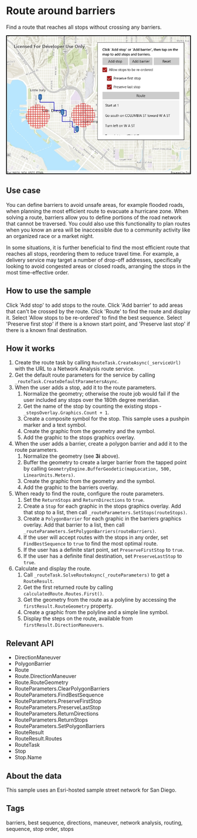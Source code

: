 # Route around barriers

Find a route that reaches all stops without crossing any barriers.

![Image of route around barriers](RouteAroundBarriers.jpg)

## Use case

You can define barriers to avoid unsafe areas, for example flooded roads, when planning the most efficient route to evacuate a hurricane zone. When solving a route, barriers allow you to define portions of the road network that cannot be traversed. You could also use this functionality to plan routes when you know an area will be inaccessible due to a community activity like an organized race or a market night.

In some situations, it is further beneficial to find the most efficient route that reaches all stops, reordering them to reduce travel time. For example, a delivery service may target a number of drop-off addresses, specifically looking to avoid congested areas or closed roads, arranging the stops in the most time-effective order.

## How to use the sample

Click 'Add stop' to add stops to the route. Click 'Add barrier' to add areas that can't be crossed by the route. Click 'Route' to find the route and display it. Select 'Allow stops to be re-ordered' to find the best sequence. Select 'Preserve first stop' if there is a known start point, and 'Preserve last stop' if there is a known final destination.

## How it works

1. Create the route task by calling `RouteTask.CreateAsync(_serviceUrl)` with the URL to a Network Analysis route service.
2. Get the default route parameters for the service by calling `_routeTask.CreateDefaultParametersAsync`.
3. When the user adds a stop, add it to the route parameters.
    1. Normalize the geometry; otherwise the route job would fail if the user included any stops over the 180th degree meridian.
    2. Get the name of the stop by counting the existing stops - `_stepsOverlay.Graphics.Count + 1`.
    3. Create a composite symbol for the stop. This sample uses a pushpin marker and a text symbol.
    4. Create the graphic from the geometry and the symbol.
    5. Add the graphic to the stops graphics overlay.
4. When the user adds a barrier, create a polygon barrier and add it to the route parameters.
    1. Normalize the geometry (see **3i** above).
    2. Buffer the geometry to create a larger barrier from the tapped point by calling `GeometryEngine.BufferGeodetic(mapLocation, 500, LinearUnits.Meters)`.
    3. Create the graphic from the geometry and the symbol.
    4. Add the graphic to the barriers overlay.
5. When ready to find the route, configure the route parameters.
    1. Set the `ReturnStops` and `ReturnDirections` to `true`.
    2. Create a `Stop` for each graphic in the stops graphics overlay. Add that stop to a list, then call `_routeParameters.SetStops(routeStops)`.
    3. Create a `PolygonBarrier` for each graphic in the barriers graphics overlay. Add that barrier to a list, then call `_routeParameters.SetPolygonBarriers(routeBarriers)`.
    4. If the user will accept routes with the stops in any order, set `FindBestSequence` to `true` to find the most optimal route.
    5. If the user has a definite start point, set `PreserveFirstStop` to `true`.
    6. If the user has a definite final destination, set `PreserveLastStop` to `true`.
6. Calculate and display the route.
    1. Call `_routeTask.SolveRouteAsync(_routeParameters)` to get a `RouteResult`.
    2. Get the first returned route by calling `calculatedRoute.Routes.First()`.
    3. Get the geometry from the route as a polyline by accessing the `firstResult.RouteGeometry` property.
    4. Create a graphic from the polyline and a simple line symbol.
    5. Display the steps on the route, available from `firstResult.DirectionManeuvers`.

## Relevant API

* DirectionManeuver
* PolygonBarrier
* Route
* Route.DirectionManeuver
* Route.RouteGeometry
* RouteParameters.ClearPolygonBarriers
* RouteParameters.FindBestSequence
* RouteParameters.PreserveFirstStop
* RouteParameters.PreserveLastStop
* RouteParameters.ReturnDirections
* RouteParameters.ReturnStops
* RouteParameters.SetPolygonBarriers
* RouteResult
* RouteResult.Routes
* RouteTask
* Stop
* Stop.Name

## About the data

This sample uses an Esri-hosted sample street network for San Diego.

## Tags

barriers, best sequence, directions, maneuver, network analysis, routing, sequence, stop order, stops